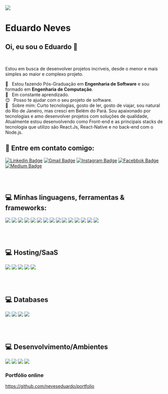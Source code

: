 <img align="center" width="auto" src="https://www.google.com/url?sa=i&url=https%3A%2F%2Fwall.alphacoders.com%2Fbig.php%3Fi%3D499787%26lang%3DPortuguese&psig=AOvVaw1c-u5Q5TeVd3aaCPuScWgb&ust=1612540448679000&source=images&cd=vfe&ved=0CAIQjRxqFwoTCKDm97jL0O4CFQAAAAAdAAAAABAV">

# Eduardo Neves

## Oi, eu sou o Eduardo 👋
<br />

Estou em busca de desenvolver projetos incriveis, desde o menor e mais simples ao maior e complexo projeto.


 :rocket:  &nbsp; Estou fazendo Pós-Graduação em **Engenharia de Software** e sou formado em **Engenharia de Computação**.
 <br/> :notebook:  &nbsp; Em constante aprendizado.
 <br/> :blush:  &nbsp; Posso te ajudar com o seu projeto de software.
 <br/> 💬  &nbsp;  Sobre mim: Curto tecnologias, gosto de ler, gosto de viajar, sou natural do Rio de Janeiro, mas cresci em Belém do Pará.
Sou apaixonado por tecnologias e amo desenvolver projetos com soluções de qualidade, Atualmente estou desenvolvendo como Front-end e as principais stacks de tecnologia que utilizo são React.Js, React-Native e no back-end com o Node.js.

 
## :email:  Entre em contato comigo:
[![Linkedin Badge](https://img.shields.io/badge/linkedin%20-%230077B5.svg?&style=for-the-badge&logo=linkedin&logoColor=white)](https://www.linkedin.com/in/neveseduardoti/)
[![Gmail Badge](https://img.shields.io/badge/Gmail-D14836?style=for-the-badge&logo=gmail&logoColor=white)](mailto:neveseduardoti@gmail.com)
[![Instagram Badge](https://img.shields.io/badge/eduardo.neves%20-%23E4405F.svg?&style=for-the-badge&logo=Instagram&logoColor=white)](https://www.instagram.com/eduardo.neves/)
[![Facebbok Badge](https://img.shields.io/badge/Facebook%20-%231877F2.svg?&style=for-the-badge&logo=Facebook&logoColor=white)](https://www.facebook.com/baraodaguerra/)
[![Medium Badge](https://img.shields.io/badge/Medium%20-%23000000.svg?&style=for-the-badge&logo=Medium&logoColor=white)](https://medium.com/@neveseduardoti)

<br></br>
## :computer: Minhas linguagens, ferramentas & frameworks:
![](https://img.shields.io/badge/html5%20-%23E34F26.svg?&style=for-the-badge&logo=html5&logoColor=white)
![](https://img.shields.io/badge/css3%20-%231572B6.svg?&style=for-the-badge&logo=css3&logoColor=white)
![](https://img.shields.io/badge/php-%23777BB4.svg?&style=for-the-badge&logo=php&logoColor=white)
![](https://img.shields.io/badge/node.js%20-%2343853D.svg?&style=for-the-badge&logo=node.js&logoColor=white)
![](https://img.shields.io/badge/javascript%20-%23323330.svg?&style=for-the-badge&logo=javascript&logoColor=%23F7DF1E)
![](https://img.shields.io/badge/react%20-%2320232a.svg?&style=for-the-badge&logo=react&logoColor=%2361DAFB)
![](https://img.shields.io/badge/react_native%20-%2320232a.svg?&style=for-the-badge&logo=react&logoColor=%2361DAFB)
![](https://img.shields.io/badge/vuejs%20-%2335495e.svg?&style=for-the-badge&logo=vue.js&logoColor=%234FC08D)
![](https://img.shields.io/badge/bootstrap%20-%23563D7C.svg?&style=for-the-badge&logo=bootstrap&logoColor=white)
![](https://img.shields.io/badge/material%20ui%20-%230081CB.svg?&style=for-the-badge&logo=material-ui&logoColor=white)
![](https://img.shields.io/badge/redux%20-%23593d88.svg?&style=for-the-badge&logo=redux&logoColor=white)
![](https://img.shields.io/badge/laravel%20-%23FF2D20.svg?&style=for-the-badge&logo=laravel&logoColor=white)
![](https://img.shields.io/badge/SASS%20-hotpink.svg?&style=for-the-badge&logo=SASS&logoColor=white)
![](https://img.shields.io/badge/git%20-%23F05033.svg?&style=for-the-badge&logo=git&logoColor=white)
![](https://img.shields.io/badge/git%20-%23F05033.svg?&style=for-the-badge&logo=git&logoColor=white)

<br></br>
## :computer: Hosting/SaaS
![](https://img.shields.io/badge/heroku%20-%23430098.svg?&style=for-the-badge&logo=heroku&logoColor=white)
![](https://img.shields.io/badge/AWS%20-%23FF9900.svg?&style=for-the-badge&logo=amazon-aws&logoColor=white)
![](https://img.shields.io/badge/nginx%20-%23009639.svg?&style=for-the-badge&logo=nginx&logoColor=white)
![](https://img.shields.io/badge/apache%20-%23D42029.svg?&style=for-the-badge&logo=apache&logoColor=white)
![](https://img.shields.io/badge/docker%20-%230db7ed.svg?&style=for-the-badge&logo=docker&logoColor=white)

<br></br>
## :computer: Databases
![](https://img.shields.io/badge/mysql-%2300f.svg?&style=for-the-badge&logo=mysql&logoColor=white)
![](https://img.shields.io/badge/postgres-%23316192.svg?&style=for-the-badge&logo=postgresql&logoColor=white)
![](https://img.shields.io/badge/sqlite-%2307405e.svg?&style=for-the-badge&logo=sqlite&logoColor=white)
![](https://img.shields.io/badge/sqlserver-%2307405e.svg?&style=for-the-badge&logo=sqlserver&logoColor=white)

<br></br>
## :computer: Desenvolvimento/Ambientes
![](https://img.shields.io/badge/Ubuntu-E95420?style=for-the-badge&logo=ubuntu&logoColor=white)
![](https://img.shields.io/badge/Windows-0078D6?style=for-the-badge&logo=windows&logoColor=white)
![](https://img.shields.io/badge/Android-3DDC84?style=for-the-badge&logo=android&logoColor=white)
![](https://img.shields.io/badge/iOS-000000?style=for-the-badge&logo=ios&logoColor=white)

### Portfólio online
https://github.com/neveseduardo/portfolio

<!--
**neveseduardo/neveseduardo** is a ✨ _special_ ✨ repository because its `README.md` (this file) appears on your GitHub profile.

Here are some ideas to get you started:

- 🔭 I’m currently working on ...
- 🌱 I’m currently learning ...
- 👯 I’m looking to collaborate on ...
- 🤔 I’m looking for help with ...
- 💬 Ask me about ...
- 📫 How to reach me: ...
- 😄 Pronouns: ...
- ⚡ Fun fact: ...
-->
